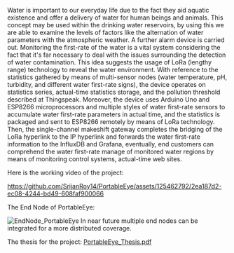 Water is important to our everyday life due to the fact they aid aquatic existence and offer a delivery of water for human beings and animals. This concept may be used within the drinking water reservoirs, by using this we are able to examine the levels of factors like the alternation of water parameters with the atmospheric weather. A further alarm device is carried out. Monitoring the first-rate of the water is a vital system considering the fact that it's far necessary to deal with the issues surrounding the detection of water contamination. This idea suggests the usage of LoRa (lengthy range) technology to reveal the water environment. With reference to the statistics gathered by means of multi-sensor nodes (water temperature, pH, turbidity, and different water first-rate signs), the device operates on statistics series, actual-time statistics storage, and the pollution threshold described at Thingspeak. Moreover, the device uses Arduino Uno and ESP8266 microprocessors and multiple styles of water first-rate sensors to accumulate water first-rate parameters in actual time, and the statistics is packaged and sent to ESP8266 remotely by means of LoRa technology. Then, the single-channel makeshift gateway completes the bridging of the LoRa hyperlink to the IP hyperlink and forwards the water first-rate information to the InfluxDB and Grafana, eventually, end customers can comprehend the water first-rate manage of monitored water regions by means of monitoring control systems, actual-time web sites.

Here is the working video of the project:

https://github.com/SrijanRoy14/PortableEye/assets/125462792/2ea187d2-ec08-4244-bd49-608faf900066

The End Node of PortableEye: 

![EndNode_PortableEye](https://github.com/SrijanRoy14/PortableEye/assets/125462792/69c21828-726f-4ed2-a755-6d65f3fd69d7)
In near future multiple end nodes can be integrated for a more distributed coverage.

The thesis for the project: 
[PortableEye_Thesis.pdf](https://github.com/SrijanRoy14/PortableEye/files/15143108/PortableEye_Thesis.pdf)
